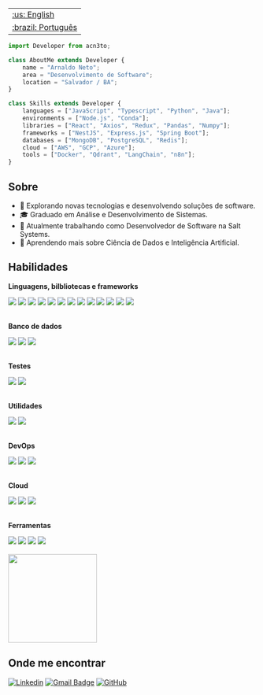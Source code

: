 <table>
 <tr><td><a href="https://github.com/acn3to/acn3to/blob/main/readme.md">:us: English</a></td></tr>
 <tr><td><a href="https://github.com/acn3to/acn3to/blob/main/readme-ptBR.md">:brazil: Português</a></td></tr>
</table>

```js
import Developer from acn3to;

class AboutMe extends Developer {
    name = "Arnaldo Neto";
    area = "Desenvolvimento de Software";
    location = "Salvador / BA";
}

class Skills extends Developer {
    languages = ["JavaScript", "Typescript", "Python", "Java"];
    environments = ["Node.js", "Conda"];
    libraries = ["React", "Axios", "Redux", "Pandas", "Numpy"];
    frameworks = ["NestJS", "Express.js", "Spring Boot"];
    databases = ["MongoDB", "PostgreSQL", "Redis"];
    cloud = ["AWS", "GCP", "Azure"];
    tools = ["Docker", "Qdrant", "LangChain", "n8n"];
}
```

## Sobre

- 🤔 Explorando novas tecnologias e desenvolvendo soluções de software.
- 🎓 Graduado em Análise e Desenvolvimento de Sistemas.
- 💼 Atualmente trabalhando como Desenvolvedor de Software na Salt Systems.
- 🌱 Aprendendo mais sobre Ciência de Dados e Inteligência Artificial.

## Habilidades

**Linguagens, bilbliotecas e frameworks**

<div>
<img src="https://img.shields.io/badge/JavaScript-323330?style=for-the-badge&logo=javascript&logoColor=F7DF1E" />
<img src="https://img.shields.io/badge/TypeScript-007ACC?style=for-the-badge&logo=typescript&logoColor=white" />
<img src="https://img.shields.io/badge/Java-ED8B00?style=for-the-badge&logo=openjdk&logoColor=white" />
<img src="https://img.shields.io/badge/Node%20js-339933?style=for-the-badge&logo=nodedotjs&logoColor=white" />
<img src="https://img.shields.io/badge/Express%20js-000000?style=for-the-badge&logo=express&logoColor=white" />
<img src="https://img.shields.io/badge/nestjs-E0234E?style=for-the-badge&logo=nestjs&logoColor=white" />
<img src="https://img.shields.io/badge/Spring%20Boot-6DB33F?style=for-the-badge&logo=springboot&logoColor=white" />
<img src="https://img.shields.io/badge/React-20232A?style=for-the-badge&logo=react&logoColor=61DAFB" />
<img src="https://img.shields.io/badge/Redux-593D88?style=for-the-badge&logo=redux&logoColor=white" />
<img src="https://img.shields.io/badge/axios-671ddf?&style=for-the-badge&logo=axios&logoColor=white" />
<img src="https://img.shields.io/badge/Python-FFD43B?style=for-the-badge&logo=python&logoColor=blue" />
<img src="https://img.shields.io/badge/Pandas-2C2D72?style=for-the-badge&logo=pandas&logoColor=white" />
<img src="https://img.shields.io/badge/Numpy-777BB4?style=for-the-badge&logo=numpy&logoColor=white" />
</div>
<br/>

**Banco de dados**

<div>
<img src="https://img.shields.io/badge/MongoDB-4EA94B?style=for-the-badge&logo=mongodb&logoColor=white" />
<img src="https://img.shields.io/badge/PostgreSQL-316192?style=for-the-badge&logo=postgresql&logoColor=white" />
<img src="https://img.shields.io/badge/redis-%23DD0031.svg?&style=for-the-badge&logo=redis&logoColor=white" />
</div>
<br/>

**Testes**

<div>
<img src="https://img.shields.io/badge/Jest-C21325?style=for-the-badge&logo=jest&logoColor=white" />
<img src="https://img.shields.io/badge/pytest-0A9D8E?style=for-the-badge&logo=pytest&logoColor=white" />
</div>
<br/>

**Utilidades**

<div>
<img src="https://img.shields.io/badge/Insomnia-5849be?style=for-the-badge&logo=Insomnia&logoColor=white" />
<img src="https://img.shields.io/badge/Postman-FF6C37?style=for-the-badge&logo=Postman&logoColor=white" />
</div>
<br/>

**DevOps**

<div>
<img src="https://img.shields.io/badge/GIT-E44C30?style=for-the-badge&logo=git&logoColor=white" />
<img src="https://img.shields.io/badge/Github%20Actions-282a2e?style=for-the-badge&logo=githubactions&logoColor=367cfe" />
<img src="https://img.shields.io/badge/Docker-2CA5E0?style=for-the-badge&logo=docker&logoColor=white" />
</div>
<br/>

**Cloud**

<div>
<img src="https://img.shields.io/badge/Amazon_AWS-232F3E?style=for-the-badge&logo=amazon-aws&logoColor=white" />
<img src="https://img.shields.io/badge/Google_Cloud-4285F4?style=for-the-badge&logo=google-cloud&logoColor=white" />
<img src="https://img.shields.io/badge/Microsoft_Azure-0089D6?style=for-the-badge&logo=microsoft-azure&logoColor=white" />
</div>
<br/>

**Ferramentas**

<div>
<img src="https://img.shields.io/badge/VSCode-0078D4?style=for-the-badge&logo=visual%20studio%20code&logoColor=white" />
<img src="https://img.shields.io/badge/PyCharm-000000.svg?&style=for-the-badge&logo=PyCharm&logoColor=white" />
<img src="https://img.shields.io/badge/Jupyter-F37626.svg?&style=for-the-badge&logo=Jupyter&logoColor=white" />
<img src="https://img.shields.io/badge/VIM-%2311AB00.svg?&style=for-the-badge&logo=vim&logoColor=white" />
</div>
<br/>

<a href="https://github.com/acn3to" title="Arnaldo's Profile">
  <img height="180em" src="https://github-readme-stats.vercel.app/api?username=acn3to&theme=ocean_dark&show_icons=true" />
</a>

## Onde me encontrar

<div>
 
[![Linkedin](https://img.shields.io/badge/-Arnaldo-blue?style=flat-square&logo=Linkedin&logoColor=white&link=https://www.linkedin.com/in/arnaldo-dev)](https://www.linkedin.com/in/arnaldo-dev)
[![Gmail Badge](https://img.shields.io/badge/-costanetoow@email.com-006bed?style=flat-square&logo=Gmail&logoColor=white&link=mailto:costanetoow@email.com)](mailto:costanetoow@email.com)
[![GitHub](https://img.shields.io/github/followers/acn3to?label=follow&style=social)](https://github.com/acn3to)

</div>
